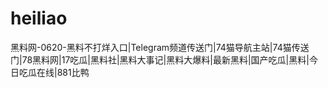 # heiliao
黑料网-0620-黑料不打烊入口|Telegram频道传送门|74猫导航主站|74猫传送门|78黑料网|17吃瓜|黑料社|黑料大事记|黑料大爆料|最新黑料|国产吃瓜|黑料|今日吃瓜在线|881比鸭
